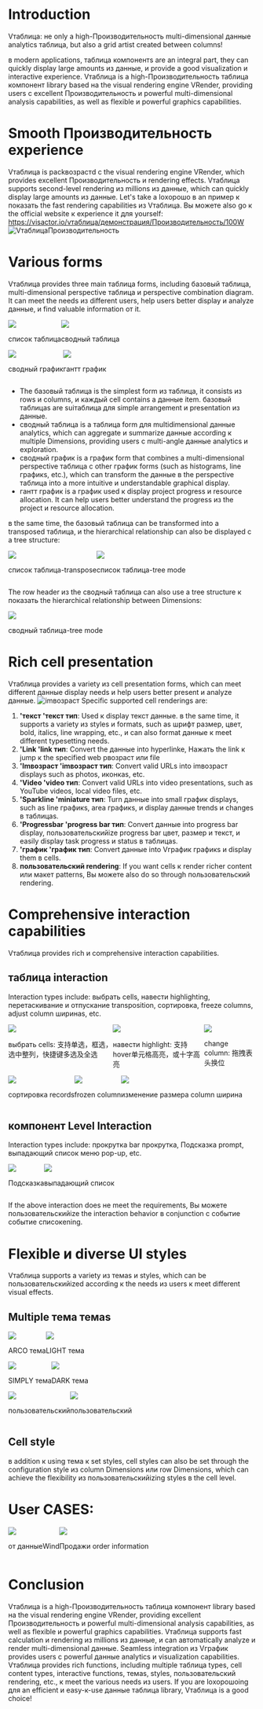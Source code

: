 # Introduction

Vтаблица: не only a high-Производительность multi-dimensional данные analytics таблица, but also a grid artist created between columns!

в modern applications, таблица компонентs are an integral part, they can quickly display large amounts из данные, и provide a good visualization и interactive experience. Vтаблица is a high-Производительность таблица компонент library based на the visual rendering engine VRender, providing users с excellent Производительность и powerful multi-dimensional analysis capabilities, as well as flexible и powerful graphics capabilities.

# Smooth Производительность experience

Vтаблица is packвозрастd с the visual rendering engine VRender, which provides excellent Производительность и rendering effects. Vтаблица supports second-level rendering из millions из данные, which can quickly display large amounts из данные. Let's take a loхорошо в an пример к показать the fast rendering capabilities из Vтаблица. Вы можете also go к the official website к experience it для yourself: https://visactor.io/vтаблица/демонстрация/Производительность/100W
![VтаблицаПроизводительность](https://lf9-dp-fe-cms-tos.byteorg.com/obj/bit-cloud/f7c7048f8d595c464505b5f00.gif)

# Various forms

Vтаблица provides three main таблица forms, including базовый таблица, multi-dimensional perspective таблица и perspective combination diagram. It can meet the needs из different users, help users better display и analyze данные, и find valuable information от it.

<div style="display: flex;">
 <div style="ширина: 43%; текст-align: центр;">
     <img src="https://lf9-dp-fe-cms-tos.byteorg.com/obj/bit-cloud/5717b050ef81c8b03549af800.png" />
    <p>список таблица</p>
  </div>
  <div style="ширина: 43%; текст-align: центр;">
     <img src="https://lf9-dp-fe-cms-tos.byteorg.com/obj/bit-cloud/5717b050ef81c8b03549af801.png" />
    <p>сводный таблица</p>
  </div>
  </div>
  <div style="display: flex;">
  <div style="ширина: 43%; текст-align: центр;">
 <img src="https://lf9-dp-fe-cms-tos.byteorg.com/obj/bit-cloud/5717b050ef81c8b03549af802.png" />
    <p>сводный график</p>
  </div>
  <div style="ширина: 43%; текст-align: центр;">
 <img src="https://lf9-dp-fe-cms-tos.byteorg.com/obj/bit-cloud/Vтаблица/гантт/гантт-базовый-preview.png" />
    <p>гантт график</p>
  </div>
</div>

*   The базовый таблица is the simplest form из таблица, it consists из rows и columns, и каждый cell contains a данные item. базовый таблицаs are suiтаблица для simple arrangement и presentation из данные.
*   сводный таблица is a таблица form для multidimensional данные analytics, which can aggregate и summarize данные according к multiple Dimensions, providing users с multi-angle данные analytics и exploration.
*   сводный график is a график form that combines a multi-dimensional perspective таблица с other график forms (such as histograms, line графикs, etc.), which can transform the данные в the perspective таблица into a more intuitive и understandable graphical display.
*   гантт график is a график used к display project progress и resource allocation. It can help users better understand the progress из the project и resource allocation.

в the same time, the базовый таблица can be transformed into a transposed таблица, и the hierarchical relationship can also be displayed с a tree structure:

<div style="display: flex;">
 <div style="ширина: 50%; текст-align: центр;">
     <img src="https://lf9-dp-fe-cms-tos.byteorg.com/obj/bit-cloud/5717b050ef81c8b03549af803.png" />
    <p>список таблица-transpose</p>
  </div>
  <div style="ширина: 50%; текст-align: центр;">
     <img src="https://lf9-dp-fe-cms-tos.byteorg.com/obj/bit-cloud/f7c7048f8d595c464505b5f01.png" />
    <p>список таблица-tree mode</p>
  </div>
</div>

The row header из the сводный таблица can also use a tree structure к показать the hierarchical relationship between Dimensions:

 <div style="ширина: 80%; текст-align: центр;">
     <img src="https://lf9-dp-fe-cms-tos.byteorg.com/obj/bit-cloud/5717b050ef81c8b03549af805.png" />
    <p>сводный таблица-tree mode</p>
  </div>

# Rich cell presentation

Vтаблица provides a variety из cell presentation forms, which can meet different данные display needs и help users better present и analyze данные.
![imвозраст](https://lf9-dp-fe-cms-tos.byteorg.com/obj/bit-cloud/5717b050ef81c8b03549af806.png)
Specific supported cell renderings are:

1.  **'текст 'текст тип**: Used к display текст данные. в the same time, it supports a variety из styles и formats, such as шрифт размер, цвет, bold, italics, line wrapping, etc., и can also format данные к meet different typesetting needs.
2.  **'Link 'link тип**: Convert the данные into hyperlinke, Нажать the link к jump к the specified web pвозраст или file
3.  **'Imвозраст 'imвозраст тип**: Convert valid URLs into imвозраст displays such as photos, иконкаs, etc.
4.  **'Video 'video тип**: Convert valid URLs into video presentations, such as YouTube videos, local video files, etc.
5.  **'Sparkline 'miniature тип**: Turn данные into small график displays, such as line графикs, area графикs, и display данные trends и changes в таблицаs.
6.  **'Progressbar 'progress bar тип**: Convert данные into progress bar display, пользовательскийize progress bar цвет, размер и текст, и easily display task progress и status в таблицаs.
7.  **'график 'график тип**: Convert данные into Vграфик графикs и display them в cells.
8.  **пользовательский rendering**: If you want cells к render richer content или макет patterns, Вы можете also do so through пользовательский rendering.

# Comprehensive interaction capabilities

Vтаблица provides rich и comprehensive interaction capabilities.

## таблица interaction

Interaction types include: выбрать cells, навести highlighting, перетаскивание и отпускание transposition, сортировка, freeze columns, adjust column ширинаs, etc.

<div style="display: flex;">
 <div style="ширина: 33%; текст-align: центр;">
     <img src="https://lf9-dp-fe-cms-tos.byteorg.com/obj/bit-cloud/f7c7048f8d595c464505b5f02.gif" />
    <p>выбрать cells: 支持单选，框选，选中整列，快捷键多选及全选</p>
  </div>
  <div style="ширина: 33%; текст-align: центр;">
     <img src="https://lf9-dp-fe-cms-tos.byteorg.com/obj/bit-cloud/f7c7048f8d595c464505b5f03.gif" />
    <p>навести highlight: 支持hover单元格高亮，或十字高亮</p>
  </div>
  <div style="ширина: 33%; текст-align: центр;">
 <img src="https://lf9-dp-fe-cms-tos.byteorg.com/obj/bit-cloud/f7c7048f8d595c464505b5f04.gif" />
    <p>change column: 拖拽表头换位</p>
  </div>
</div>

<div style="display: flex;">
 <div style="ширина: 33%; текст-align: центр;">
     <img src="https://lf9-dp-fe-cms-tos.byteorg.com/obj/bit-cloud/f7c7048f8d595c464505b5f05.gif" />
    <p>сортировка records</p>
  </div>
  <div style="ширина: 33%; текст-align: центр;">
     <img src="https://lf9-dp-fe-cms-tos.byteorg.com/obj/bit-cloud/f7c7048f8d595c464505b5f06.gif" />
    <p>frozen column</p>
  </div>
  <div style="ширина: 33%; текст-align: центр;">
 <img src="https://lf9-dp-fe-cms-tos.byteorg.com/obj/bit-cloud/f7c7048f8d595c464505b5f07.gif" />
    <p>изменение размера column ширина</p>
  </div>
</div>

## компонент Level Interaction

Interaction types include: прокрутка bar прокрутка, Подсказка prompt, выпадающий список меню pop-up, etc.

<div style="display: flex;">
 <div style="ширина: 50%; текст-align: центр;">
     <img src="https://lf9-dp-fe-cms-tos.byteorg.com/obj/bit-cloud/f7c7048f8d595c464505b5f08.gif" />
    <p>Подсказка</p>
  </div>
  <div style="ширина: 50%; текст-align: центр;">
     <img src="https://lf9-dp-fe-cms-tos.byteorg.com/obj/bit-cloud/f7c7048f8d595c464505b5f09.gif" />
    <p>выпадающий список</p>
  </div>
</div>

If the above interaction does не meet the requirements, Вы можете пользовательскийize the interaction behavior в conjunction с событие событие списокening.

# Flexible и diverse UI styles

Vтаблица supports a variety из темаs и styles, which can be пользовательскийized according к the needs из users к meet different visual effects.

## Multiple тема темаs

<div style="display: flex;">
 <div style="ширина: 50%; текст-align: центр;">
     <img src="https://lf9-dp-fe-cms-tos.byteorg.com/obj/bit-cloud/5717b050ef81c8b03549af807.png" />
    <p>ARCO тема</p>
  </div>
  <div style="ширина: 50%; текст-align: центр;">
     <img src="https://lf9-dp-fe-cms-tos.byteorg.com/obj/bit-cloud/5717b050ef81c8b03549af808.png" />
    <p>LIGHT тема</p>
  </div>
</div>
<div style="display: flex;">
 <div style="ширина: 50%; текст-align: центр;">
     <img src="https://lf9-dp-fe-cms-tos.byteorg.com/obj/bit-cloud/5717b050ef81c8b03549af809.png" />
    <p>SIMPLY тема</p>
  </div>
  <div style="ширина: 50%; текст-align: центр;">
     <img src="https://lf9-dp-fe-cms-tos.byteorg.com/obj/bit-cloud/f7c7048f8d595c464505b5f0a.png" />
    <p>DARK тема</p>
  </div>
</div>
<div style="display: flex;">
 <div style="ширина: 50%; текст-align: центр;">
     <img src="https://lf9-dp-fe-cms-tos.byteorg.com/obj/bit-cloud/f7c7048f8d595c464505b5f0b.png" />
    <p>пользовательский</p>
  </div>
  <div style="ширина: 50%; текст-align: центр;">
     <img src="https://lf9-dp-fe-cms-tos.byteorg.com/obj/bit-cloud/f7c7048f8d595c464505b5f0c.png" />
    <p>пользовательский</p>
  </div>
</div>

## Cell style

в addition к using тема к set styles, cell styles can also be set through the configuration style из column Dimensions или row Dimensions, which can achieve the flexibility из пользовательскийizing styles в the cell level.

# User CASES:

<div style="display: flex;">
 <div style="ширина: 50%; текст-align: центр;">
     <img src="https://lf9-dp-fe-cms-tos.byteorg.com/obj/bit-cloud/f7c7048f8d595c464505b5f0d.png" />
    <p>от данныеWind</p>
  </div>
  <div style="ширина: 50%; текст-align: центр;">
     <img src="https://lf9-dp-fe-cms-tos.byteorg.com/obj/bit-cloud/5717b050ef81c8b03549af80a.png" />
    <p>Продажи order information</p>
  </div>
</div>

# Conclusion

Vтаблица is a high-Производительность таблица компонент library based на the visual rendering engine VRender, providing excellent Производительность и powerful multi-dimensional analysis capabilities, as well as flexible и powerful graphics capabilities. Vтаблица supports fast calculation и rendering из millions из данные, и can автоmatically analyze и render multi-dimensional данные. Seamless integration из Vграфик provides users с powerful данные analytics и visualization capabilities. Vтаблица provides rich functions, including multiple таблица types, cell content types, interactive functions, темаs, styles, пользовательский rendering, etc., к meet the various needs из users. If you are loхорошоing для an efficient и easy-к-use данные таблица library, Vтаблица is a good choice!
